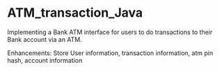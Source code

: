 # ATM_transaction_Java
Implementing a Bank ATM interface for users to do transactions to their Bank account via an ATM.

Enhancements:
Store User information, transaction information, atm pin hash, account information

